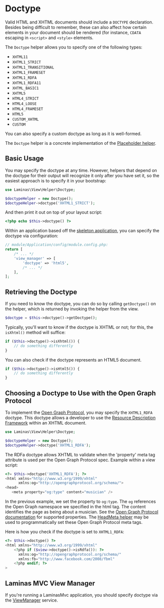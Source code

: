 # Doctype

Valid HTML and XHTML documents should include a `DOCTYPE` declaration. Besides being difficult
to remember, these can also affect how certain elements in your document should be rendered (for
instance, `CDATA` escaping in `<script>` and `<style>` elements.

The `Doctype` helper allows you to specify one of the following types:

- `XHTML11`
- `XHTML1_STRICT`
- `XHTML1_TRANSITIONAL`
- `XHTML1_FRAMESET`
- `XHTML1_RDFA`
- `XHTML1_RDFA11`
- `XHTML_BASIC1`
- `XHTML5`
- `HTML4_STRICT`
- `HTML4_LOOSE`
- `HTML4_FRAMESET`
- `HTML5`
- `CUSTOM_XHTML`
- `CUSTOM`

You can also specify a custom doctype as long as it is well-formed.

The `Doctype` helper is a concrete implementation of the
[Placeholder helper](placeholder.md).

## Basic Usage

You may specify the doctype at any time. However, helpers that depend on the
doctype for their output will recognize it only after you have set it, so the
easiest approach is to specify it in your bootstrap:

```php
use Laminas\View\Helper\Doctype;

$doctypeHelper = new Doctype();
$doctypeHelper->doctype('XHTML1_STRICT');
```

And then print it out on top of your layout script:

```php
<?php echo $this->doctype() ?>
```

Within an application based off the [skeleton application](https://github.com/laminas/LaminasSkeletonApplication),
you can specify the doctype via configuration:

```php
// module/Application/config/module.config.php:
return [
    /* ... */
    'view_manager' => [
        'doctype' => 'html5',
        /* ... */
    ],
];
```

## Retrieving the Doctype

If you need to know the doctype, you can do so by calling `getDoctype()` on the
helper, which is returned by invoking the helper from the view.

```php
$doctype = $this->doctype()->getDoctype();
```

Typically, you'll want to know if the doctype is XHTML or not; for this, the
`isXhtml()` method will suffice:

```php
if ($this->doctype()->isXhtml()) {
    // do something differently
}
```

You can also check if the doctype represents an HTML5 document.

```php
if ($this->doctype()->isHtml5()) {
    // do something differently
}
```

## Choosing a Doctype to Use with the Open Graph Protocol

To implement the [Open Graph Protocol](http://opengraphprotocol.org/), you may
specify the `XHTML1_RDFA` doctype. This doctype allows a developer to use the
[Resource Description Framework](http://www.w3.org/TR/xhtml-rdfa-primer/) within
an XHTML document.

```php
use Laminas\View\Helper\Doctype;

$doctypeHelper = new Doctype();
$doctypeHelper->doctype('XHTML1_RDFA');
```

The RDFa doctype allows XHTML to validate when the 'property' meta tag attribute
is used per the Open Graph Protocol spec. Example within a view script:

```php
<?= $this->doctype('XHTML1_RDFA'); ?>
<html xmlns="http://www.w3.org/1999/xhtml"
      xmlns:og="http://opengraphprotocol.org/schema/">
<head>
   <meta property="og:type" content="musician" />
```

In the previous example, we set the property to `og:type`. The `og` references
the Open Graph namespace we specified in the html tag. The content identifies
the page as being about a musician. See the [Open Graph Protocol
documentation](http://opengraphprotocol.org/) for supported properties. The
[HeadMeta helper](head-meta.md) may be used to programmatically set these Open
Graph Protocol meta tags.

Here is how you check if the doctype is set to `XHTML1_RDFA`:

```php
<?= $this->doctype() ?>
<html xmlns="http://www.w3.org/1999/xhtml"
    <?php if ($view->doctype()->isRdfa()): ?>
      xmlns:og="http://opengraphprotocol.org/schema/"
      xmlns:fb="http://www.facebook.com/2008/fbml"
    <?php endif; ?>
>
```

## Laminas MVC View Manager

If you're running a LaminasMvc application, you should specify doctype via the
[ViewManager](https://docs.laminas.dev/laminas-mvc/services/#viewmanager) service.
